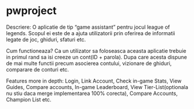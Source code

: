 # pwproject

Descriere: O aplicatie de tip “game assistant” pentru jocul league of legends. Scopul ei este de a ajuta utilizatorii prin oferirea de informatii legate de joc, ghiduri, sfaturi etc.

Cum functioneaza? Ca un utilizator sa foloseasca aceasta aplicatie trebuie in primul rand sa isi creeze un cont(ID + parola). Dupa care acesta dispune de mai multe functii precum asocierea contului, vizionare de ghiduri, comparare de conturi etc.

Features more in depth: Login, Link Account, Check in-game Stats, View Guides, Compare accounts, In-game Leaderboard, View Tier-List(optionala nu stiu daca merge implementarea 100% corecta), Compare Accounts, Champion List etc.
